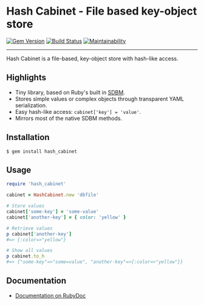 Hash Cabinet - File based key-object store
==================================================

[![Gem Version](https://badge.fury.io/rb/hash_cabinet.svg)](https://badge.fury.io/rb/hash_cabinet)
[![Build Status](https://github.com/DannyBen/hash_cabinet/workflows/Test/badge.svg)](https://github.com/DannyBen/hash_cabinet/actions?query=workflow%3ATest)
[![Maintainability](https://api.codeclimate.com/v1/badges/c69f9676cd8cd5fc33bc/maintainability)](https://codeclimate.com/github/DannyBen/hash_cabinet/maintainability)

---

Hash Cabinet is a file-based, key-object store with hash-like access.


Highlights
--------------------------------------------------

- Tiny library, based on Ruby's built in [SDBM].
- Stores simple values or complex objects through transparent YAML 
  serialization.
- Easy hash-like access: `cabinet['key'] = 'value'`.
- Mirrors most of the native SDBM methods.


Installation
--------------------------------------------------

    $ gem install hash_cabinet



Usage
--------------------------------------------------

```ruby
require 'hash_cabinet'

cabinet = HashCabinet.new 'dbfile'

# Store values
cabinet['some-key'] = 'some-value'
cabinet['another-key'] = { color: 'yellow' }

# Retrieve values
p cabinet['another-key']
#=> {:color=>"yellow"}

# Show all values
p cabinet.to_h
#=> {"some-key"=>"some=value", "another-key"=>{:color=>"yellow"}}

```

Documentation
--------------------------------------------------

- [Documentation on RubyDoc][docs]



[SDBM]: https://ruby-doc.org/stdlib-2.6.3/libdoc/sdbm/rdoc/SDBM.html
[docs]: https://rubydoc.info/gems/hash_cabinet/HashCabinet
